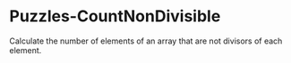 # Puzzles-CountNonDivisible
Calculate the number of elements of an array that are not divisors of each element.
